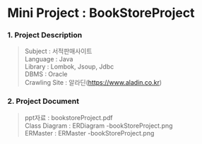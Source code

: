Mini Project : BookStoreProject
==============
### 1. Project Description

> Subject : 서적판매사이트 <br>
> Language : Java <br>
> Library : Lombok, Jsoup, Jdbc <br>
> DBMS : Oracle <br>
 > Crawling Site : 알라딘(https://www.aladin.co.kr)

### 2. Project Document

> ppt자료 : bookstoreProject.pdf <br>
> Class Diagram : ERDiagram -bookStoreProject.png <br>
> ERMaster : ERMaster -bookStoreProject.png 
 

